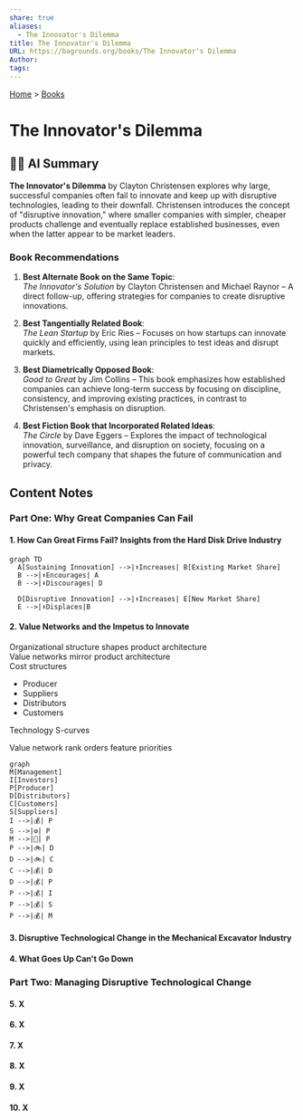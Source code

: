 ```yaml
---  
share: true  
aliases:  
  - The Innovator's Dilemma  
title: The Innovator's Dilemma  
URL: https://bagrounds.org/books/The Innovator's Dilemma  
Author:   
tags:   
---  
```

[Home](../index.md) > [Books](./index.md)  
# The Innovator's Dilemma  
## 🤖💬 AI Summary  
**The Innovator's Dilemma** by Clayton Christensen explores why large, successful companies often fail to innovate and keep up with disruptive technologies, leading to their downfall. Christensen introduces the concept of "disruptive innovation," where smaller companies with simpler, cheaper products challenge and eventually replace established businesses, even when the latter appear to be market leaders.  
  
### Book Recommendations  
1. **Best Alternate Book on the Same Topic**:    
   *The Innovator's Solution* by Clayton Christensen and Michael Raynor – A direct follow-up, offering strategies for companies to create disruptive innovations.  
  
2. **Best Tangentially Related Book**:    
   *The Lean Startup* by Eric Ries – Focuses on how startups can innovate quickly and efficiently, using lean principles to test ideas and disrupt markets.  
  
3. **Best Diametrically Opposed Book**:    
   *Good to Great* by Jim Collins – This book emphasizes how established companies can achieve long-term success by focusing on discipline, consistency, and improving existing practices, in contrast to Christensen's emphasis on disruption.  
  
4. **Best Fiction Book that Incorporated Related Ideas**:    
   *The Circle* by Dave Eggers – Explores the impact of technological innovation, surveillance, and disruption on society, focusing on a powerful tech company that shapes the future of communication and privacy.  
  
## Content Notes  
### Part One: Why Great Companies Can Fail  
#### 1. How Can Great Firms Fail? Insights from the Hard Disk Drive Industry  
```mermaid  
graph TD  
  A[Sustaining Innovation] -->|⬆️Increases| B[Existing Market Share]  
  B -->|⬆️Encourages| A  
  B -->|⬇️Discourages| D  
    
  D[Disruptive Innovation] -->|⬆️Increases| E[New Market Share]  
  E -->|⬇️Displaces|B  
  ```  
  
#### 2. Value Networks and the Impetus to Innovate  
Organizational structure shapes product architecture  
Value networks mirror product architecture  
Cost structures   
  
- Producer  
- Suppliers  
- Distributors  
- Customers  
  
Technology S-curves  
  
Value network rank orders feature priorities  
  
```mermaid  
graph  
M[Management]  
I[Investors]  
P[Producer]  
D[Distributors]  
C[Customers]  
S[Suppliers]  
I -->|💰| P  
S -->|⚙️| P  
M -->|🧭| P  
P -->|🚲| D  
D -->|🚲| C  
C -->|💰| D  
D -->|💰| P  
P -->|💰| I  
P -->|💰| S  
P -->|💰| M  
  ```  
  
#### 3. Disruptive Technological Change in the Mechanical Excavator Industry  
  
#### 4. What Goes Up Can't Go Down   
  
### Part Two: Managing Disruptive Technological Change  
#### 5. X  
#### 6. X  
#### 7. X  
#### 8. X  
#### 9. X  
#### 10. X  
